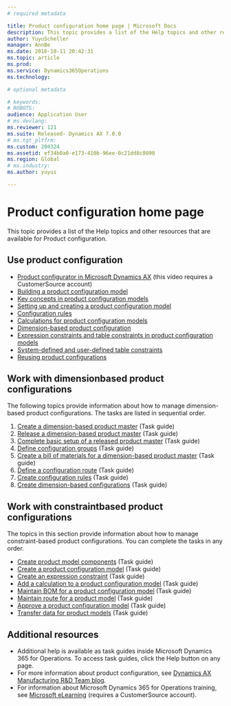 ```yaml
---
# required metadata

title: Product configuration home page | Microsoft Docs
description: This topic provides a list of the Help topics and other resources that are available for Product configuration.
author: YuyuScheller
manager: AnnBe
ms.date: 2016-10-11 20:42:31
ms.topic: article
ms.prod: 
ms.service: Dynamics365Operations
ms.technology: 

# optional metadata

# keywords: 
# ROBOTS: 
audience: Application User
# ms.devlang: 
ms.reviewer: 121
ms.suite: Released- Dynamics AX 7.0.0
# ms.tgt_pltfrm: 
ms.custom: 204324
ms.assetid: ef34b0a0-e173-410b-96ee-0c21dd8c8090
ms.region: Global
# ms.industry: 
ms.author: yuyus

---
```


# Product configuration home page

This topic provides a list of the Help topics and other resources that are available for Product configuration.

Use product configuration
-------------------------

-   [Product configurator in Microsoft Dynamics AX](https://mbs.microsoft.com/customersource/northamerica/AX/learning/presentations/DynamicsTechnicalConference16) (this video requires a CustomerSource account)
-   [Building a product configuration model](https://docs.microsoft.com/en-us/dynamics365/operations/manufacturing/product-information-management/building-a-product-configuration-model)
-   [Key concepts in product configuration models](https://docs.microsoft.com/en-us/dynamics365/operations/manufacturing/product-information-management/key-concepts-in-product-configuration-models)
-   [Setting up and creating a product configuration model](https://docs.microsoft.com/en-us/dynamics365/operations/manufacturing/product-information-management/setting-up-and-maintaining-a-product-configuration-model)
-   [Configuration rules](https://docs.microsoft.com/en-us/dynamics365/operations/manufacturing/product-information-management/configuration-rules)
-   [Calculations for product configuration models](https://docs.microsoft.com/en-us/dynamics365/operations/manufacturing/product-information-management/calculations-for-product-configuration-models)
-   [Dimension-based product configuration](https://docs.microsoft.com/en-us/dynamics365/operations/manufacturing/product-information-management/dimension-based-product-configuration)
-   [Expression constraints and table constraints in product configuration models](https://docs.microsoft.com/en-us/dynamics365/operations/manufacturing/production-control/expression-constraints-and-table-constraints-in-product-configuration-models)
-   [System-defined and user-defined table constraints](https://docs.microsoft.com/en-us/dynamics365/operations/manufacturing/product-information-management/system-defined-and-user-defined-table-constraints)
-   [Reusing product configurations](https://docs.microsoft.com/en-us/dynamics365/operations/manufacturing/product-information-management/reusing-product-configurations)

## Work with dimensionbased product configurations
The following topics provide information about how to manage dimension-based product configurations. The tasks are listed in sequential order.

1.  [Create a dimension-based product master](http://ax.help.dynamics.com/en/wiki/create-a-dimension-based-product-master/) (Task guide)
2.  [Release a dimension-based product master](http://ax.help.dynamics.com/en/wiki/release-a-dimension-based-product-master/) (Task guide)
3.  [Complete basic setup of a released product master](http://ax.help.dynamics.com/en/wiki/complete-basic-setup-of-the-product-master/) (Task guide)
4.  [Define configuration groups](http://ax.help.dynamics.com/en/wiki/define-product-configuration-groups/) (Task guide)
5.  [Create a bill of materials for a dimension-based product master](http://ax.help.dynamics.com/en/wiki/create-a-bill-of-materials-for-a-dimension-based-product-master/) (Task guide)
6.  [Define a configuration route](http://ax.help.dynamics.com/en/wiki/define-a-configuration-route/) (Task guide)
7.  [Create configuration rules](http://ax.help.dynamics.com/en/wiki/create-configuration-rules/) (Task guide)
8.  [Create dimension-based configurations](http://ax.help.dynamics.com/en/wiki/create-dimension-based-configurations/) (Task guide)

## Work with constraintbased product configurations
The topics in this section provide information about how to manage constraint-based product configurations. You can complete the tasks in any order.

-   [Create product model components](http://ax.help.dynamics.com/en/wiki/create-product-model-components/) (Task guide)
-   [Create a product configuration model](http://ax.help.dynamics.com/en/wiki/create-a-product-configuration-model/) (Task guide)
-   [Create an expression constraint](http://ax.help.dynamics.com/en/wiki/create-an-expression-constraint/) (Task guide)
-   [Add a calculation to a product configuration model](http://ax.help.dynamics.com/en/wiki/add-a-calculation-to-a-product-configuration-model-2/) (Task guide)
-   [Maintain BOM for a product configuration model](http://ax.help.dynamics.com/en/wiki/maintain-bom-for-a-product-configuration-model/) (Task guide)
-   [Maintain route for a product model](http://ax.help.dynamics.com/en/wiki/maintain-route-for-a-product-model/) (Task guide)
-   [Approve a product configuration model](http://ax.help.dynamics.com/en/wiki/approve-a-product-model/) (Task guide)
-   [Transfer data for product models](http://ax.help.dynamics.com/en/wiki/transfer-data-for-product-models/) (Task guide)

## Additional resources
-   Additional help is available as task guides inside Microsoft Dynamics 365 for Operations. To access task guides, click the Help button on any page.
-   For more information about product configuration, see [Dynamics AX Manufacturing R&D Team blog](https://blogs.msdn.microsoft.com/axmfg/).
-   For information about Microsoft Dynamics 365 for Operations training, see [Microsoft eLearning](https://mbspartner.microsoft.com/AX/LearningPlans) (requires a CustomerSource account).


